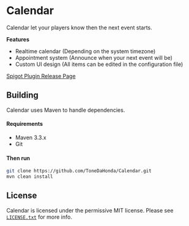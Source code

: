 
# Calendar
Calendar let your players know then the next event starts.

**Features**  
* Realtime calendar (Depending on the system timezone)  
* Appointment system (Announce when your next event will be)  
* Custom UI design (All items can be edited in the configuration file)

[Spigot Plugin Release Page](https://www.spigotmc.org/resources/29122/ "Spigot Plugin Page")

## Building
Calendar uses Maven to handle dependencies.

#### Requirements
* Maven 3.3.x
* Git

#### Then run
```sh
git clone https://github.com/ToneDaHonda/Calendar.git
mvn clean install
```

## License
Calendar is licensed under the permissive MIT license. Please see [`LICENSE.txt`](https://github.com/ToneDaHonda/Calendar/blob/master/LICENSE.txt) for more info.